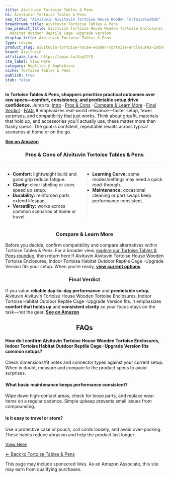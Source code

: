 ```yaml
---
title: Aivituvin Tortoise Tables & Pens
h1: Aivituvin Tortoise Tables & Pens
seo_title: "Aivituvin Aivituvin Tortoise House Wooden Tortoise\u2026"
breadcrumb_title: Aivituvin Tortoise Tables & Pens
raw_product_title: Aivituvin Tortoise House Wooden Tortoise Enclosures, Indoor Tortoise
  Habitat Outdoor Reptile Cage -Upgrade Version
display_title: Aivituvin Tortoise Tables & Pens
type: review
product_slug: aivituvin-tortoise-house-wooden-tortoise-enclosures-indoor-tortoise-hab-08377b36
brand: Aivituvin
affiliate_link: https://amzn.to/4nyCCYS
cta_label: View Here
category: Reptiles & Amphibians
niche: Tortoise Tables & Pens
publish: true
stub: false
---
```


<div id="intro" class="full-width"><p><strong>In Tortoise Tables & Pens, shoppers prioritize practical outcomes over raw specs&mdash;comfort, consistency, and predictable setup drive confidence.</strong> Jump to: <a href="#intro">Intro</a> · <a href="#pros-cons">Pros &amp; Cons</a> · <a href="#compare-more">Compare &amp; Learn More</a> · <a href="#verdict">Final Verdict</a> · <a href="#faqs">FAQs</a> It emphasizes real-world relevance&mdash;faster setup, fewer surprises, and compatibility that just works. Think about grip/fit, materials that hold up, and accessories you’ll actually use; these matter more than flashy specs. The goal is confident, repeatable results across typical scenarios at home or on the go.</p><p><a href="https://amzn.to/4nyCCYS" rel="nofollow sponsored noopener" target="_blank"><strong>See on Amazon</strong></a></p></div>
<h3 id="pros-cons" style="text-align:center;">Pros &amp; Cons of Aivituvin Tortoise Tables & Pens</h3>
<div class="pc-grid" style="display:grid;grid-template-columns:1fr 1fr;gap:16px;border-top:1px solid #e5e7eb;padding-top:12px;">
  <ul>
    <li><strong>Comfort:</strong> lightweight build and good grip reduce fatigue.</li>
    <li><strong>Clarity:</strong> clear labeling or cues speed up setup.</li>
    <li><strong>Durability:</strong> reinforced parts extend lifespan.</li>
    <li><strong>Versatility:</strong> works across common scenarios at home or travel.</li>
  </ul>
  <ul style="border-left:1px solid #e5e7eb;padding-left:16px;">
    <li><strong>Learning Curve:</strong> some modes/settings may need a quick read-through.</li>
    <li><strong>Maintenance:</strong> occasional cleaning or part swaps keep performance consistent.</li>
  </ul>
</div>


<h3 id="compare-more" style="text-align:center;">Compare &amp; Learn More</h3>
<p>Before you decide, confirm compatibility and compare alternatives within Tortoise Tables & Pens. For a broader view, <a href="#">explore our Tortoise Tables & Pens roundup</a>, then return here if Aivituvin Aivituvin Tortoise House Wooden Tortoise Enclosures, Indoor Tortoise Habitat Outdoor Reptile Cage -Upgrade Version fits your setup. When you’re ready, <a href="https://amzn.to/4nyCCYS" rel="nofollow sponsored noopener" target="_blank"><strong>view current options</strong></a>.</p>

<h3 id="verdict" style="text-align:center;">Final Verdict</h3>
<p>If you value <strong>reliable day-to-day performance</strong> and <strong>predictable setup</strong>, Aivituvin Aivituvin Tortoise House Wooden Tortoise Enclosures, Indoor Tortoise Habitat Outdoor Reptile Cage -Upgrade Version fits. It emphasizes <strong>comfort that holds up</strong> and <strong>consistent clarity</strong> so your focus stays on the task&mdash;not the gear. <a href="https://amzn.to/4nyCCYS" rel="nofollow sponsored noopener" target="_blank"><strong>See on Amazon</strong></a></p>

<h2 id="faqs" style="text-align:center;">FAQs</h2>
<h4><strong>How do I confirm Aivituvin Tortoise House Wooden Tortoise Enclosures, Indoor Tortoise Habitat Outdoor Reptile Cage -Upgrade Version fits common setups?</strong></h4>
<p>Check dimensions/fit notes and connector types against your current setup. When in doubt, measure and compare to the product specs to avoid surprises.</p>
<h4><strong>What basic maintenance keeps performance consistent?</strong></h4>
<p>Wipe down high-contact areas, check for loose parts, and replace wear items on a regular cadence. Simple upkeep prevents small issues from compounding.</p>
<h4><strong>Is it easy to travel or store?</strong></h4>
<p>Use a protective case or pouch, coil cords loosely, and avoid over-packing. These habits reduce abrasion and help the product last longer.</p>

<p><a class="btn" href="https://amzn.to/4nyCCYS" target="_blank" rel="nofollow sponsored noopener">View Here</a></p>
<p><a href="/roundups/reptiles-amphibians/tortoise-tables-pens/">← Back to Tortoise Tables & Pens</a></p>
<aside class="disclosure">This page may include sponsored links. As an Amazon Associate, this site may earn from qualifying purchases.</aside>
